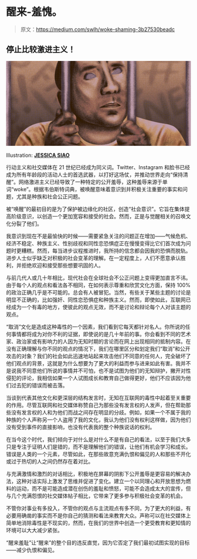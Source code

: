 # 醒来-羞愧。

> 原文：<https://medium.com/swlh/woke-shaming-3b27530beadc>

## 停止比较激进主义！

![](img/dcfe66d8cd30f9ea7885404324dc0e49.png)

Illustration: [**JESSICA SIAO**](http://www.jessicasiao.com/)

行动主义和社交媒体在 21 世纪已经成为同义词。Twitter、Instagram 和脸书已经成为所有年龄段的活动人士的首选武器，以打好这场仗，并推动世界走向“保持清醒”。网络激进主义已经导致了一种特定的公开羞辱，这种羞辱来源于单词“woke”。根据韦伯斯特词典，被唤醒意味着意识到并积极关注重要的事实和问题，尤其是种族和社会公正问题。

被“唤醒”的最初目的是为了保护被边缘化的社区，创造“社会意识”。它旨在集体提高阶级意识，以创造一个更加宽容和接受的社会。然而，正是与觉醒相关的召唤文化分裂了他们。

我意识到现在不是最愉快的时候——需要紧急关注的问题正在增加——气候危机、经济不稳定、种族主义、性别歧视和同性恋恐惧症正在慢慢变得比它们首次成为问题时更糟糕。然而，每当进步议程推进时，我所持的信念都会因我的恐惧而脱轨。进步人士似乎缺乏对积极的社会变革的理解。在一定程度上，人们不愿意承认胜利，并拒绝欢迎和接受那些想要巩固的人。

与前几代人或几十年相比，现代社会在全球社会不公正问题上变得更加直言不讳。由于每个人的观点和看法各不相同，在如何表示尊重和欣赏文化方面，保持 100%的政治正确几乎是不可能的。总会有人被冒犯。当然，有些关于某些主题的讨论是明显不正确的，比如强奸、同性恋恐惧症和种族主义。然而，即使如此，互联网已经成为一个有毒的地方，使彼此的观点无效，而不是讨论和辩论每个人对该主题的观点。

“取消”文化是造成这种毒性的一个因素，我们看到它每天都针对名人。你所说的任何事情都将成为对你不利的证据，即使说的是几十年前的事。你会看到不同的艺术家、政治家或有影响力的人因为无知时期的言论而在网上出现相同的抵制内容。在没有正确理解与你不同的观点的情况下，我们在哪里区分和划定我们“取消”和公开攻击的对象？我们的社会如此迅速地站起来攻击他们不同意的任何人，完全破坏了他们观点的背景，这就是为什么想要为了更大的利益而参与进来如此有害。我并不是说我不同意他们所说的事情并不可怕，也不是试图为他们的无知辩护，撇开对性侵犯的评论，我相信如果一个人试图成长和教育自己做得更好，他们不应该因为他们过去犯的错误而被击落。

当谈到代表其他文化和更深层的结构发言时，无知在互联网的毒性中起着至关重要的作用。尽管互联网和社交媒体称赞自己为那些没有发言权的人发声，但在帮助那些没有发言权的人和为他们而战之间存在明显的分歧。例如，如果一个不属于我的种族的个人声称另一个人盗用了我的文化，我认为他们没有权利这样做，因为他们没有受到事件的直接影响，也没有代表我的整个种族说话的权利。

在当今这个时代，我们倾向于对什么是对什么不是有自己的看法，以至于我们大多只是专注于证明人们是错的，而不是理解他们的错误，让他们有机会学习和成长。错误是人类的一个元素，尽管如此，在那些故意充满仇恨和偏见的人和那些不开化或过于热切的人之间仍然存在着对比。

与充满激情和激烈的对话相比，积极地在屏幕的阴影下公开羞辱是更容易的解决办法，这种对话实际上激发了思维并促进了变化。建立一个以同理心和开放思想为燃料的运动，而不是可能造成潜在创伤的羞耻和愤怒，可能不会造成太大的宣传，但与几个充满怨恨的社交媒体帖子相比，它带来了更多参与积极社会变革的机会。

不管你对事业有多投入，不管你的观点与主流观点有多不同，为了更大的利益，有必要用确凿的事实而不是你自己的猜测和看法来教育大众。声称可以在社交媒体上简单地消除毒性是不现实的，然而，在我们的世界中创造一个更受教育和更知情的环境可以大大减少紧张。

“醒来羞耻”让“醒来”的整个目的违反直觉，因为它否定了我们最初试图实现的目标——减少仇恨和偏见。
